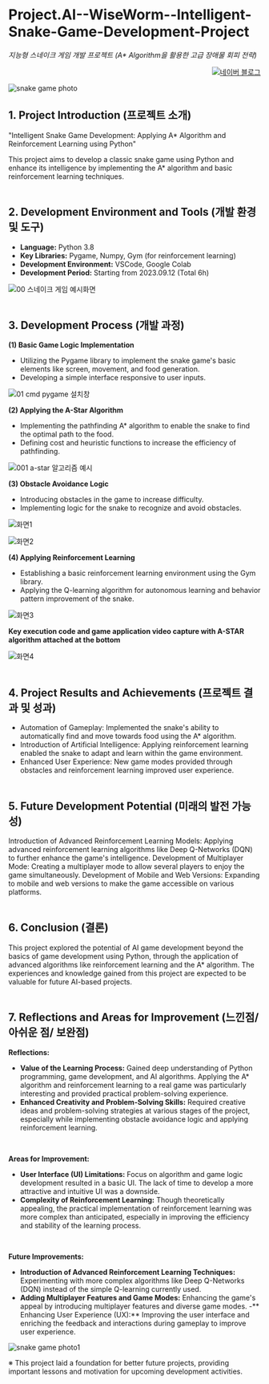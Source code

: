# Project.AI--WiseWorm--Intelligent-Snake-Game-Development-Project
_지능형 스네이크 게임 개발 프로젝트 (A* Algorithm을 활용한 고급 장애물 회피 전략)_ 
<p align="right">
  <a href="https://blog.naver.com/pixelwizard/223301484889">
    <img src="https://img.shields.io/badge/한국어%20번역본-03C75A?style=flat-square&logo=Naver&logoColor=white" alt="네이버 블로그">
  </a> </p>  
  
![snake game photo](https://github.com/pixelwizard2/Project.AI--WiseWorm--Intelligent-Snake-Game-Development-Project/assets/138272416/a730c554-7c56-4521-a23e-902ab1b45ff5)


## 1. Project Introduction (프로젝트 소개)

"Intelligent Snake Game Development: Applying A* Algorithm and Reinforcement Learning using Python"

This project aims to develop a classic snake game using Python and enhance its intelligence by implementing the A* algorithm and basic reinforcement learning techniques.
<br> <br> 

## 2. Development Environment and Tools (개발 환경 및 도구)

- **Language:** Python 3.8
- **Key Libraries:** Pygame, Numpy, Gym (for reinforcement learning)
- **Development Environment:** VSCode, Google Colab
- **Development Period:** Starting from 2023.09.12 (Total 6h)

![00  스네이크 게임 예시화면](https://github.com/pixelwizard2/Project.AI--WiseWorm--Intelligent-Snake-Game-Development-Project/assets/138272416/f58f1bf7-8f65-4274-809b-f7a7968cd780)
<br> <br> 

## 3. Development Process (개발 과정)

**(1) Basic Game Logic Implementation**

- Utilizing the Pygame library to implement the snake game's basic elements like screen, movement, and food generation.
- Developing a simple interface responsive to user inputs.

![01  cmd pygame 설치창](https://github.com/pixelwizard2/Project.AI--WiseWorm--Intelligent-Snake-Game-Development-Project/assets/138272416/2bacf710-dc5d-4cb6-8847-9d6e44484513)
<br>

**(2) Applying the A-Star Algorithm**

- Implementing the pathfinding A* algorithm to enable the snake to find the optimal path to the food.
- Defining cost and heuristic functions to increase the efficiency of pathfinding.

![001  a-star 알고리즘 예시](https://github.com/pixelwizard2/Project.AI--WiseWorm--Intelligent-Snake-Game-Development-Project/assets/138272416/e87eebce-4b9e-405d-9ef6-a7545cacdbc0)
<br>

**(3) Obstacle Avoidance Logic**

- Introducing obstacles in the game to increase difficulty.
- Implementing logic for the snake to recognize and avoid obstacles.

![화면1](https://github.com/pixelwizard2/Project.AI--WiseWorm--Intelligent-Snake-Game-Development-Project/assets/138272416/2ac92d57-fcf0-49b0-9548-ed3b966e98da)

![화면2](https://github.com/pixelwizard2/Project.AI--WiseWorm--Intelligent-Snake-Game-Development-Project/assets/138272416/565a7135-7a1e-4181-8c18-8dea1e417dcd)
<br>

**(4) Applying Reinforcement Learning**

- Establishing a basic reinforcement learning environment using the Gym library.
- Applying the Q-learning algorithm for autonomous learning and behavior pattern improvement of the snake.

![화면3](https://github.com/pixelwizard2/Project.AI--WiseWorm--Intelligent-Snake-Game-Development-Project/assets/138272416/2fd97f91-b25d-45da-9f70-bc41c10b8035)
  
**Key execution code and game application video capture with A-STAR algorithm attached at the bottom**

![화면4](https://github.com/pixelwizard2/Project.AI--WiseWorm--Intelligent-Snake-Game-Development-Project/assets/138272416/ffa5ce92-b92e-4e17-9095-e8aa401f2e9d)
<br> <br> 


## 4. Project Results and Achievements (프로젝트 결과 및 성과)

- Automation of Gameplay: Implemented the snake's ability to automatically find and move towards food using the A* algorithm.
- Introduction of Artificial Intelligence: Applying reinforcement learning enabled the snake to adapt and learn within the game environment.
- Enhanced User Experience: New game modes provided through obstacles and reinforcement learning improved user experience.
<br> <br> 


## 5. Future Development Potential (미래의 발전 가능성)

Introduction of Advanced Reinforcement Learning Models: Applying advanced reinforcement learning algorithms like Deep Q-Networks (DQN) to further enhance the game's intelligence.
Development of Multiplayer Mode: Creating a multiplayer mode to allow several players to enjoy the game simultaneously.
Development of Mobile and Web Versions: Expanding to mobile and web versions to make the game accessible on various platforms.
<br> <br> 


## 6. Conclusion (결론)

This project explored the potential of AI game development beyond the basics of game development using Python, through the application of advanced algorithms like reinforcement learning and the A* algorithm. The experiences and knowledge gained from this project are expected to be valuable for future AI-based projects.
<br> <br> 


## 7. Reflections and Areas for Improvement (느낀점/ 아쉬운 점/ 보완점)

**Reflections:**

- **Value of the Learning Process:** Gained deep understanding of Python programming, game development, and AI algorithms. Applying the A* algorithm and reinforcement learning to a real game was particularly interesting and provided practical problem-solving experience.
- **Enhanced Creativity and Problem-Solving Skills:** Required creative ideas and problem-solving strategies at various stages of the project, especially while implementing obstacle avoidance logic and applying reinforcement learning.
<br>

**Areas for Improvement:**

- **User Interface (UI) Limitations:** Focus on algorithm and game logic development resulted in a basic UI. The lack of time to develop a more attractive and intuitive UI was a downside.
- **Complexity of Reinforcement Learning:** Though theoretically appealing, the practical implementation of reinforcement learning was more complex than anticipated, especially in improving the efficiency and stability of the learning process.
<br> 

**Future Improvements:**

- **Introduction of Advanced Reinforcement Learning Techniques:** Experimenting with more complex algorithms like Deep Q-Networks (DQN) instead of the simple Q-learning currently used.
- **Adding Multiplayer Features and Game Modes:** Enhancing the game's appeal by introducing multiplayer features and diverse game modes.
-** Enhancing User Experience (UX):** Improving the user interface and enriching the feedback and interactions during gameplay to improve user experience.

![snake game photo1](https://github.com/pixelwizard2/Project.AI--WiseWorm--Intelligent-Snake-Game-Development-Project/assets/138272416/9f19d349-f91a-4337-a7e8-6182f67ddd78)

※ This project laid a foundation for better future projects, providing important lessons and motivation for upcoming development activities.
